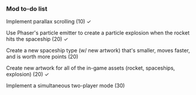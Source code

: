 ### Mod to-do list

Implement parallax scrolling (10) ✓

Use Phaser's particle emitter to create a particle explosion when the rocket hits the spaceship (20) ✓

Create a new spaceship type (w/ new artwork) that's smaller, moves faster, and is worth more points (20)

Create new artwork for all of the in-game assets (rocket, spaceships, explosion) (20) ✓

Implement a simultaneous two-player mode (30)